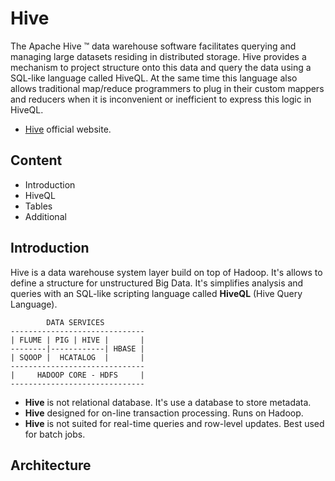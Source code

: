# Hive

The Apache Hive ™ data warehouse software facilitates querying and managing large datasets residing in distributed storage. Hive provides a mechanism to project structure onto this data and query the data using a SQL-like language called HiveQL. At the same time this language also allows traditional map/reduce programmers to plug in their custom mappers and reducers when it is inconvenient or inefficient to express this logic in HiveQL.

- [Hive](https://hive.apache.org/) official website. 

## Content

- Introduction
- HiveQL
- Tables
- Additional

## Introduction

Hive is a data warehouse system layer build on top of Hadoop. It's allows to define a structure for unstructured Big Data. It's simplifies analysis and queries with an SQL-like scripting language called **HiveQL** (Hive Query Language). 
    
            DATA SERVICES
    ------------------------------
    | FLUME | PIG | HIVE |       |
    --------|------------| HBASE |
    | SQOOP |  HCATALOG  |       |
    ------------------------------
    |     HADOOP CORE - HDFS     |
    ------------------------------

- **Hive** is not relational database. It's use a database to store metadata.
- **Hive** designed for on-line transaction processing. Runs on Hadoop.
- **Hive** is not suited for real-time queries and row-level updates. Best used for batch jobs.

## Architecture
